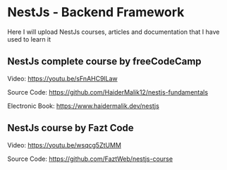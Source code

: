 # NestJs - Backend Framework

Here I will upload NestJs courses, articles and documentation that I have used to learn it

## NestJs complete course by freeCodeCamp

Video: https://youtu.be/sFnAHC9lLaw

Source Code: https://github.com/HaiderMalik12/nestjs-fundamentals

Electronic Book: https://www.haidermalik.dev/nestjs

## NestJs course by Fazt Code

Video: https://youtu.be/wsqcg5ZtUMM

Source Code: https://github.com/FaztWeb/nestjs-course


